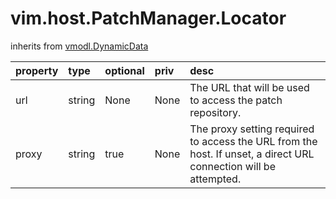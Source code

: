 vim.host.PatchManager.Locator
=============================
inherits from [vmodl.DynamicData](docs/vmodl.DynamicData.md)




| property | type | optional | priv | desc |
|:---------|:-----|:---------|:-----|:-----|
| url | string | None | None | The URL that will be used to access the patch repository. |
| proxy | string | true | None | The proxy setting required to access the URL from the host.   If unset, a direct URL connection will be attempted. |


